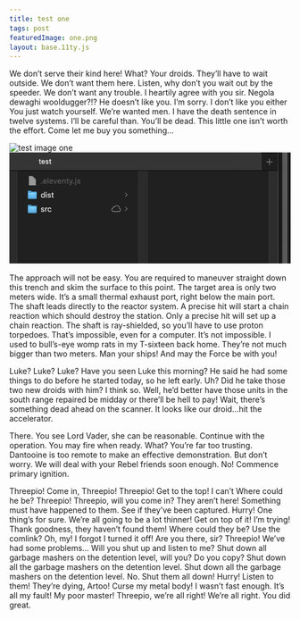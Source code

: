 ```yaml
---
title: test one
tags: post
featuredImage: one.png
layout: base.11ty.js
---
```


We don’t serve their kind here! What? Your droids. They’ll have to wait outside. We don’t want them here. Listen, why don’t you wait out by the speeder. We don’t want any trouble. I heartily agree with you sir. Negola dewaghi wooldugger?!? He doesn’t like you. I’m sorry. I don’t like you either You just watch yourself. We’re wanted men. I have the death sentence in twelve systems. I’ll be careful than. You’ll be dead. This little one isn’t worth the effort. Come let me buy you something…

![test image one](/test-image-one.png)
![test image one](images/test-image-one1.png)

The approach will not be easy. You are required to maneuver straight down this trench and skim the surface to this point. The target area is only two meters wide. It’s a small thermal exhaust port, right below the main port. The shaft leads directly to the reactor system. A precise hit will start a chain reaction which should destroy the station. Only a precise hit will set up a chain reaction. The shaft is ray-shielded, so you’ll have to use proton torpedoes. That’s impossible, even for a computer. It’s not impossible. I used to bull’s-eye womp rats in my T-sixteen back home. They’re not much bigger than two meters. Man your ships! And may the Force be with you!

Luke? Luke? Luke? Have you seen Luke this morning? He said he had some things to do before he started today, so he left early. Uh? Did he take those two new droids with him? I think so. Well, he’d better have those units in the south range repaired be midday or there’ll be hell to pay! Wait, there’s something dead ahead on the scanner. It looks like our droid…hit the accelerator.

There. You see Lord Vader, she can be reasonable. Continue with the operation. You may fire when ready. What? You’re far too trusting. Dantooine is too remote to make an effective demonstration. But don’t worry. We will deal with your Rebel friends soon enough. No! Commence primary ignition.

Threepio! Come in, Threepio! Threepio! Get to the top! I can’t Where could he be? Threepio! Threepio, will you come in? They aren’t here! Something must have happened to them. See if they’ve been captured. Hurry! One thing’s for sure. We’re all going to be a lot thinner! Get on top of it! I’m trying! Thank goodness, they haven’t found them! Where could they be? Use the comlink? Oh, my! I forgot I turned it off! Are you there, sir? Threepio! We’ve had some problems… Will you shut up and listen to me? Shut down all garbage mashers on the detention level, will you? Do you copy? Shut down all the garbage mashers on the detention level. Shut down all the garbage mashers on the detention level. No. Shut them all down! Hurry! Listen to them! They’re dying, Artoo! Curse my metal body! I wasn’t fast enough. It’s all my fault! My poor master! Threepio, we’re all right! We’re all right. You did great.
